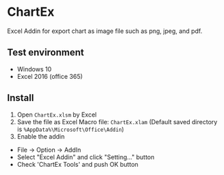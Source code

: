 # ChartEx
Excel Addin for export chart as image file such as png, jpeg, and pdf.

## Test environment

  - Windows 10
  - Excel 2016 (office 365)

## Install

1. Open `ChartEx.xlsm` by Excel
2. Save the file as Excel Macro file: `ChartEx.xlam`
   (Default saved directory is `%AppData%\Microsoft\Office\Addin`)
3. Enable the addin
  - File -> Option -> AddIn
  - Select "Excel Addin" and click "Setting..." button
  - Check 'ChartEx Tools' and push OK button
